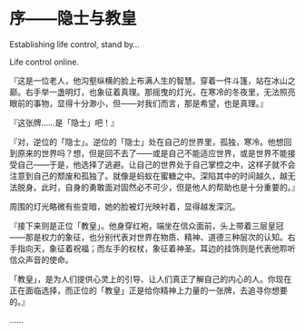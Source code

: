 # 序——隐士与教皇

Establishing life control, stand by…

Life control online.

 

『这是一位老人，他沟壑纵横的脸上布满人生的智慧。穿着一件斗篷，站在冰山之巅。右手举一盏明灯，也象征着真理。那摇曳的灯光，在寒冷的冬夜里，无法照亮眼前的事物，显得十分渺小，但——对我们而言，那是希望，也是真理。』

『这张牌……是「隐士」吧！』

『对，逆位的「隐士」。逆位的「隐士」处在自己的世界里，孤独，寒冷。他想回到原来的世界吗？想，但是回不去了——或是自己不能适应世界，或是世界不能接受自己——于是，他选择了逃避。让自己的世界处于自己掌控之中，这样子就不会注意到自己的颓废和孤独了。就像是蚂蚁在蜜糖之中。深陷其中的时间越久，越无法脱身。此时，自身的勇敢面对固然必不可少，但是他人的帮助也是十分重要的。』

周围的灯光略微有些变暗，她的脸被灯光映衬着，显得越发深沉。

『接下来则是正位「教皇」。他身穿红袍，端坐在信众面前，头上带着三层皇冠——那是权力的象征，也分别代表对世界在物质、精神、道德三种层次的认知。右手指向天，象征着祝福；而左手的权杖，象征着神圣。耳边的挂饰则是代表他聆听信众声音的使命。

「教皇」，是为人们提供心灵上的引导、让人们真正了解自己的内心的人。你现在正在面临选择，而正位的「教皇」正是给你精神上力量的一张牌，去追寻你想要的。』

……